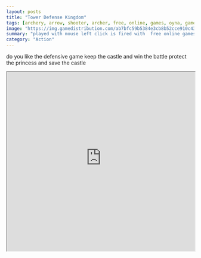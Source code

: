 ```yaml
---
layout: posts
title: "Tower Defense Kingdom"
tags: [archery, arrow, shooter, archer, free, online, games, oyna, game, free, games, play, play, games]
image: "https://img.gamedistribution.com/ab7bfc59b5384e3cb8b52cce910c43da-512x384.jpeg"
summary: "played with mouse left click is fired with  free online games oyna game free games play play games"
category: "Action"
---
```


do you like the defensive game keep the castle and win the battle protect the princess and save the castle

<iframe width="100%" height="480px;" src="https://html5.gamedistribution.com/ab7bfc59b5384e3cb8b52cce910c43da/"></iframe>